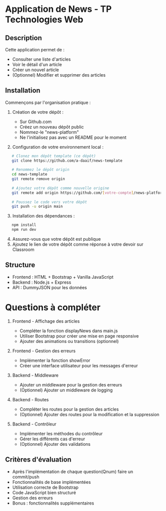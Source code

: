 # Application de News - TP Technologies Web

## Description
Cette application permet de :
- Consulter une liste d'articles
- Voir le détail d'un article
- Créer un nouvel article
- (Optionnel) Modifier et supprimer des articles

## Installation
Commençons par l'organisation pratique :
1. Création de votre dépôt :
   - Sur Github.com
   - Créez un nouveau dépôt public
   - Nommez-le "news-platform"
   - Ne l'initialisez pas avec un README pour le moment

2. Configuration de votre environnement local :
```bash
   # Clonez mon dépôt template (ce dépôt)
   git clone https://github.com/a-daaif/news-template
   
   # Renommez le dépôt origin
   cd news-template
   git remote remove origin
   
   # Ajoutez votre dépôt comme nouvelle origine
   git remote add origin https://github.com/[votre-compte]/news-platform
   
   # Poussez le code vers votre dépôt
   git push -u origin main
```
3. Installation des dépendances : 
```bash
   npm install
   npm run dev
```
4. Assurez-vous que votre dépôt est publique
5. Ajoutez le lien de votre dépôt comme réponse à votre devoir sur Classroom

## Structure
- Frontend : HTML + Bootstrap + Vanilla JavaScript
- Backend : Node.js + Express
- API : DummyJSON pour les données

# Questions à compléter

1. Frontend - Affichage des articles
   - Compléter la fonction displayNews dans main.js
   - Utiliser Bootstrap pour créer une mise en page responsive
   - Ajouter des animations ou transitions (optionnel)

2. Frontend - Gestion des erreurs
   - Implémenter la fonction showError
   - Créer une interface utilisateur pour les messages d'erreur

3. Backend - Middleware
   - Ajouter un middleware pour la gestion des erreurs
   - (Optionnel) Ajouter un middleware de logging

4. Backend - Routes
   - Compléter les routes pour la gestion des articles
   - (Optionnel) Ajouter des routes pour la modification et la suppression

5. Backend - Contrôleur
   - Implémenter les méthodes du contrôleur
   - Gérer les différents cas d'erreur
   - (Optionnel) Ajouter des validations

## Critères d'évaluation
- Après l'implémentation de chaque question(Qnum) faire un commit/push 
- Fonctionnalités de base implémentées
- Utilisation correcte de Bootstrap
- Code JavaScript bien structuré
- Gestion des erreurs
- Bonus : fonctionnalités supplémentaires

